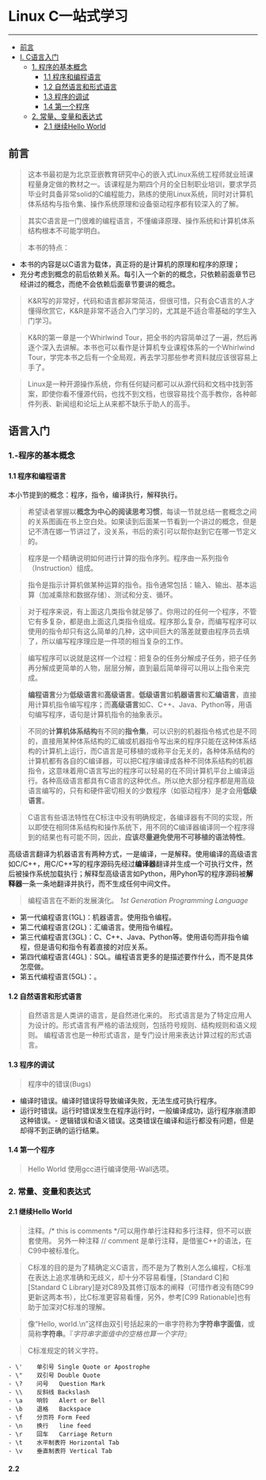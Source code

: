 
# Linux C一站式学习
-------------------
- [前言](#前言)
- [I. C语言入门](#语言入门)
	- [1. 程序的基本概念](#1.-程序的基本概念)
		- [1.1 程序和编程语言](#1.1-程序和编程语言)
		- [1.2 自然语言和形式语言](#1.2-自然语言和形式语言)
		- [1.3 程序的调试](#1.3-程序的调试)
		- [1.4 第一个程序](#1.4-第一个程序)
	- [2. 常量、变量和表达式](#2.-常量、变量和表达式)
		- [2.1 继续Hello World](#2.1-继续Hello-World)

## 前言
> 这本书最初是为北京亚嵌教育研究中心的嵌入式Linux系统工程师就业班课程量身定做的教材之一。该课程是为期四个月的全日制职业培训，要求学员毕业时具备非常solid的C编程能力，熟练的使用Linux系统，同时对计算机体系结构与指令集、操作系统原理和设备驱动程序都有较深入的了解。

> 其实C语言是一门很难的编程语言，不懂编译原理、操作系统和计算机体系结构根本不可能学明白。

> 本书的特点：  
- 本书的内容是以C语言为载体，真正将的是计算机的原理和程序的原理；
- 充分考虑到概念的前后依赖关系。每引入一个新的的概念，只依赖前面章节已经讲过的概念，而绝不会依赖后面章节要讲的概念。

> K&R写的非常好，代码和语言都非常简洁，但很可惜，只有会C语言的人才懂得欣赏它，K&R是非常不适合入门学习的，尤其是不适合零基础的学生入门学习。
	

> K&R的第一章是一个Whirlwind Tour，把全书的内容简单过了一遍，然后再逐个深入去讲解。本书也可以看作是计算机专业课程体系的一个Whirlwind Tour，学完本书之后有一个全局观，再去学习那些参考资料就应该很容易上手了。

> Linux是一种开源操作系统，你有任何疑问都可以从源代码和文档中找到答案，即使你看不懂源代码，也找不到文档，也很容易找个高手教你，各种邮件列表、新闻组和论坛上从来都不缺乐于助人的高手。

## 语言入门
### 1.-程序的基本概念

#### 1.1 程序和编程语言
本小节提到的概念：程序，指令，编译执行，解释执行。

> 希望读者掌握以**概念为中心的阅读思考习惯**，每读一节就总结一套概念之间的关系图画在书上空白处。如果读到后面某一节看到一个讲过的概念，但是记不清在娜一节讲过了，没关系，书后的索引可以帮你赵到它在哪一节定义的。

> 程序是一个精确说明如何进行计算的指令序列。程序由一系列指令（Instruction）组成。

> 指令是指示计算机做某种运算的指令。指令通常包括：输入、输出、基本运算（加减乘除和数据存储）、测试和分支、循环。

> 对于程序来说，有上面这几类指令就足够了。你用过的任何一个程序，不管它有多复杂，都是由上面这几类指令组成。程序那么复杂，而编写程序可以使用的指令却只有这么简单的几种，这中间巨大的落差就要由程序员去填了，所以编写程序理应是一件项的相当复杂的工作。

> 编写程序可以说就是这样一个过程：把复杂的任务分解成子任务，把子任务再分解成更简单的人物，层层分解，直到最后简单得可以用以上指令来完成。

> **编程语言**分为**低级语言**和**高级语言**。**低级语言**如**机器语言**和**汇编语言**，直接用计算机指令编写程序；而**高级语言**如C、C++、Java、Python等，用语句编写程序，语句是计算机指令的抽象表示。

> 不同的**计算机体系结构**有不同的**指令集**，可以识别的机器指令格式也是不同的，直接用某种体系结构的汇编或机器指令写出来的程序只能在这种体系结构的计算机上运行，而C语言是可移植的或称平台无关的，各种体系结构的计算机都有各自的C编译器，可以把C程序编译成各种不同体系结构的机器指令，这意味着用C语言写出的程序可以轻易的在不同计算机平台上编译运行。各种高级语言都具有C语言的这种优点。所以绝大部分程序都是用高级语言编写的，只有和硬件密切相关的少数程序（如驱动程序）是才会用**低级语言**。

> C语言有些语法特性在C标注中没有明确规定，各编译器有不同的实现，所以即使在相同体系结构和操作系统下，用不同的C编译器编译同一个程序得到的结果也有可能不同，因此，**应该尽量避免使用不可移植的语法特性**。

高级语言翻译为机器语言有两种方式，一是编译，一是解释。使用编译的高级语言如C/C++，用C/C++写的程序源码先经过**编译器**翻译并生成一个可执行文件，然后被操作系统加载执行；解释型高级语言如Python，用Pyhon写的程序源码被**解释器**一条一条地翻译并执行，而不生成任何中间文件。

> 编程语言在不断的发展演化。
*1st Generation Programming Language*
- 第一代编程语言(1GL)：机器语言。使用指令编程。
- 第二代编程语言(2GL)：汇编语言。使用指令编程。
- 第三代编程语言(3GL)：C、C++、Java、Python等。使用语句而非指令编程，但是语句和指令有着直接的对应关系。
- 第四代编程语言(4GL)：SQL。编程语言更多的是描述要作什么，而不是具体怎麼做。
- 第五代编程语言(5GL)：。

#### 1.2 自然语言和形式语言
> 自然语言是人类讲的语言，是自然进化来的。
> 形式语言是为了特定应用人为设计的。形式语言有严格的语法规则，包括符号规则、结构规则和语义规则。
> 编程语言也是一种形式语言，是专门设计用来表达计算过程的形式语言。

#### 1.3 程序的调试
> 程序中的错误(Bugs)
- 编译时错误。编译时错误将导致编译失败，无法生成可执行程序。
- 运行时错误。运行时错误发生在程序运行时，一般编译成功，运行程序崩溃即这种错误。- 逻辑错误和语义错误。这类错误在编译和运行都没有问题，但是却得不到正确的运行结果。

#### 1.4 第一个程序
> Hello World
> 使用gcc进行编译使用-Wall选项。

### 2. 常量、变量和表达式
#### 2.1 继续Hello World
> 注释。/\* this is comments  \*/可以用作单行注释和多行注释，但不可以嵌套使用。 另外一种注释 // comment 是单行注释，是借鉴C++的语法，在C99中被标准化。

> C标准的目的是为了精确定义C语言，而不是为了教别人怎么编程，C标准在表达上追求准确和无歧义，却十分不容易看懂，[Standard C]和[Standard C Library]是对C89及其修订版本的阐释（可惜作者没有随C99更新这两本书），比C标准更容易看懂，另外，参考[C99 Rationable]也有助于加深对C标准的理解。

> 像“Hello, world.\n”这样由双引号括起来的一串字符称为**字符串字面值**，或简称**字符串**。『*字符串字面值中的空格也算一个字符*』

> C标准规定的转义字符。  

	- \'	单引号 Single Quote or Apostrophe
	- \"	双引号 Double Quote
	- \?	问号   Question Mark
	- \\	反斜线 Backslash
	- \a	响铃   Alert or Bell
	- \b	退格   Backspace
	- \f	分页符 Form Feed
	- \n	换行   line feed
	- \r	回车   Carriage Return
	- \t	水平制表符 Horizontal Tab
	- \v	垂直制表符 Vertical Tab

#### 2.2 

